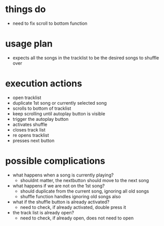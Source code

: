 # things do
- need to fix scroll to bottom function

# usage plan
- expects all the songs in the tracklist to be the desired songs to shuffle over

# execution actions
- open tracklist
- duplicate 1st song or currently selected song
- scrolls to bottom of tracklist
- keep scrolling until autoplay button is visible
- trigger the autoplay button
- activates shuffle
- closes track list
- re opens tracklist
- presses next button

# possible complications
- what happens when a song is currently playing?
    - shouldnt matter, the nextbutton should move to the next song
- what happens if we are not on the 1st song?
    - should duplicate from the current song, ignoring all old songs
    - shuffle function handles ignoring old songs also
- what if the shuffle button is already activated?
    - need to check, if already activated, double press it
- the track list is already open?
    - need to check, if already open, does not need to open